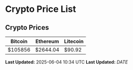 # Crypto Price List

## Crypto Prices
| Bitcoin | Ethereum | Litecoin |
| ------- | -------- | -------- |
| $105856 | $2644.04 | $90.92 |
**Last Updated:** 2025-06-04 10:34 UTC
**Last Updated:** $DATE$
